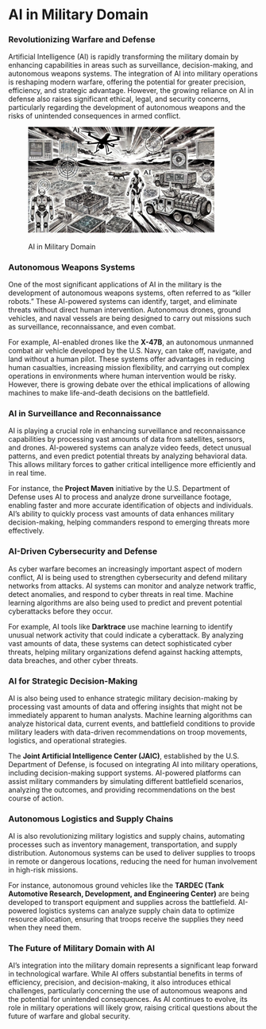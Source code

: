 # AI in Military Domain

### Revolutionizing Warfare and Defense

Artificial Intelligence (AI) is rapidly transforming the military domain by enhancing capabilities in areas such as surveillance, decision-making, and autonomous weapons systems. The integration of AI into military operations is reshaping modern warfare, offering the potential for greater precision, efficiency, and strategic advantage. However, the growing reliance on AI in defense also raises significant ethical, legal, and security concerns, particularly regarding the development of autonomous weapons and the risks of unintended consequences in armed conflict.

<div align="left">

<figure><img src="../../.gitbook/assets/image (4).png" alt="" width="375"><figcaption><p>AI in Military Domain</p></figcaption></figure>

</div>

### Autonomous Weapons Systems

One of the most significant applications of AI in the military is the development of autonomous weapons systems, often referred to as “killer robots.” These AI-powered systems can identify, target, and eliminate threats without direct human intervention. Autonomous drones, ground vehicles, and naval vessels are being designed to carry out missions such as surveillance, reconnaissance, and even combat.

For example, AI-enabled drones like the **X-47B**, an autonomous unmanned combat air vehicle developed by the U.S. Navy, can take off, navigate, and land without a human pilot. These systems offer advantages in reducing human casualties, increasing mission flexibility, and carrying out complex operations in environments where human intervention would be risky. However, there is growing debate over the ethical implications of allowing machines to make life-and-death decisions on the battlefield.

### AI in Surveillance and Reconnaissance

AI is playing a crucial role in enhancing surveillance and reconnaissance capabilities by processing vast amounts of data from satellites, sensors, and drones. AI-powered systems can analyze video feeds, detect unusual patterns, and even predict potential threats by analyzing behavioral data. This allows military forces to gather critical intelligence more efficiently and in real time.

For instance, the **Project Maven** initiative by the U.S. Department of Defense uses AI to process and analyze drone surveillance footage, enabling faster and more accurate identification of objects and individuals. AI’s ability to quickly process vast amounts of data enhances military decision-making, helping commanders respond to emerging threats more effectively.

### AI-Driven Cybersecurity and Defense

As cyber warfare becomes an increasingly important aspect of modern conflict, AI is being used to strengthen cybersecurity and defend military networks from attacks. AI systems can monitor and analyze network traffic, detect anomalies, and respond to cyber threats in real time. Machine learning algorithms are also being used to predict and prevent potential cyberattacks before they occur.

For example, AI tools like **Darktrace** use machine learning to identify unusual network activity that could indicate a cyberattack. By analyzing vast amounts of data, these systems can detect sophisticated cyber threats, helping military organizations defend against hacking attempts, data breaches, and other cyber threats.

### AI for Strategic Decision-Making

AI is also being used to enhance strategic military decision-making by processing vast amounts of data and offering insights that might not be immediately apparent to human analysts. Machine learning algorithms can analyze historical data, current events, and battlefield conditions to provide military leaders with data-driven recommendations on troop movements, logistics, and operational strategies.

The **Joint Artificial Intelligence Center (JAIC)**, established by the U.S. Department of Defense, is focused on integrating AI into military operations, including decision-making support systems. AI-powered platforms can assist military commanders by simulating different battlefield scenarios, analyzing the outcomes, and providing recommendations on the best course of action.

### Autonomous Logistics and Supply Chains

AI is also revolutionizing military logistics and supply chains, automating processes such as inventory management, transportation, and supply distribution. Autonomous systems can be used to deliver supplies to troops in remote or dangerous locations, reducing the need for human involvement in high-risk missions.

For instance, autonomous ground vehicles like the **TARDEC (Tank Automotive Research, Development, and Engineering Center)** are being developed to transport equipment and supplies across the battlefield. AI-powered logistics systems can analyze supply chain data to optimize resource allocation, ensuring that troops receive the supplies they need when they need them.

### The Future of Military Domain with AI

AI’s integration into the military domain represents a significant leap forward in technological warfare. While AI offers substantial benefits in terms of efficiency, precision, and decision-making, it also introduces ethical challenges, particularly concerning the use of autonomous weapons and the potential for unintended consequences. As AI continues to evolve, its role in military operations will likely grow, raising critical questions about the future of warfare and global security.
